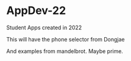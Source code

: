 # AppDev-22
Student Apps created in 2022

This will have the phone selector from Dongjae

And examples from mandelbrot. Maybe prime.
